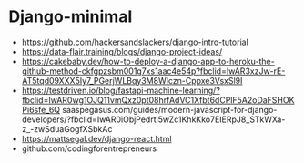 # Django-minimal

* https://github.com/hackersandslackers/django-intro-tutorial
* https://data-flair.training/blogs/django-project-ideas/
* https://cakebaby.dev/how-to-deploy-a-django-app-to-heroku-the-github-method-ckfgpzsbm001g7xs1aac4e54p?fbclid=IwAR3xzJw-rE-AT5tqd09XXX5Iy7_PGerjWLBqy3M8WIczn-Cppxe3VsxSl9I
* https://testdriven.io/blog/fastapi-machine-learning/?fbclid=IwAR0wg1OJQ11vmQxz0pt08hrfAdVC1Xfbt6dCPlF5A2oDaFSHOKPi6sfe_6Q
saaspegasus.com/guides/modern-javascript-for-django-developers/?fbclid=IwAR0iObjPedrtl5wZc1KhkKko7EIERpJ8_STkWXa-z_-zwSduaGogfXSbkAc
* https://mattsegal.dev/django-react.html
* github.com/codingforentrepreneurs
